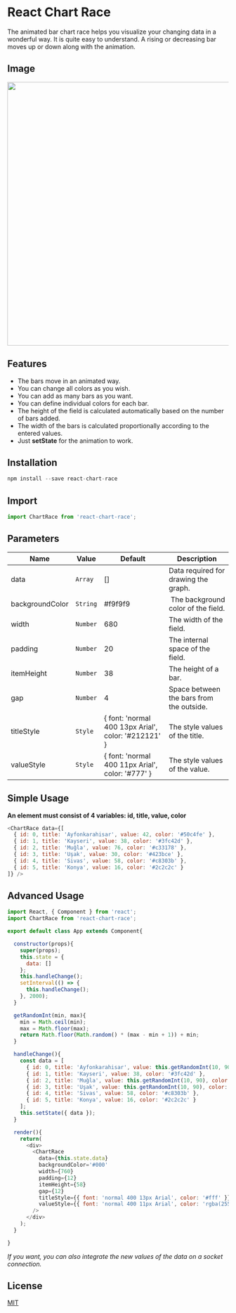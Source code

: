 # React Chart Race

The animated bar chart race helps you visualize your changing data in a wonderful way. It is quite easy to understand. A rising or decreasing bar moves up or down along with the animation.

## Image

<img src="https://github.com/ugurdalkiran/react-chart-race/blob/master/demo.gif" width="600">

## Features

* The bars move in an animated way.
* You can change all colors as you wish.
* You can add as many bars as you want.
* You can define individual colors for each bar.
* The height of the field is calculated automatically based on the number of bars added.
* The width of the bars is calculated proportionally according to the entered values.
* Just **setState** for the animation to work.

## Installation

```js
npm install --save react-chart-race
```

## Import

```js
import ChartRace from 'react-chart-race';
```

## Parameters

Name | Value | Default | Description
--- | --- | --- | ---
data | `Array` | [] | Data required for drawing the graph.
backgroundColor | `String` | #f9f9f9 | The background color of the field.
width | `Number` | 680 | The width of the field.
padding | `Number` | 20 | The internal space of the field.
itemHeight | `Number` | 38 | The height of a bar.
gap | `Number` | 4 | Space between the bars from the outside.
titleStyle | `Style` | { font: 'normal 400 13px Arial', color: '#212121' } | The style values of the title.
valueStyle | `Style` | { font: 'normal 400 11px Arial', color: '#777' } | The style values of the value.

## Simple Usage

**An element must consist of 4 variables: id, title, value, color**

```js
<ChartRace data={[
  { id: 0, title: 'Ayfonkarahisar', value: 42, color: '#50c4fe' },
  { id: 1, title: 'Kayseri', value: 38, color: '#3fc42d' },
  { id: 2, title: 'Muğla', value: 76, color: '#c33178' },
  { id: 3, title: 'Uşak', value: 30, color: '#423bce' },
  { id: 4, title: 'Sivas', value: 58, color: '#c8303b' },
  { id: 5, title: 'Konya', value: 16, color: '#2c2c2c' }
]} />
```

## Advanced Usage

```js
import React, { Component } from 'react';
import ChartRace from 'react-chart-race';

export default class App extends Component{

  constructor(props){
    super(props);
    this.state = {
      data: []
    };
    this.handleChange();
    setInterval(() => {
      this.handleChange();
    }, 2000);
  }

  getRandomInt(min, max){
    min = Math.ceil(min);
    max = Math.floor(max);
    return Math.floor(Math.random() * (max - min + 1)) + min;
  }

  handleChange(){
    const data = [
      { id: 0, title: 'Ayfonkarahisar', value: this.getRandomInt(10, 90), color: '#50c4fe' },
      { id: 1, title: 'Kayseri', value: 38, color: '#3fc42d' },
      { id: 2, title: 'Muğla', value: this.getRandomInt(10, 90), color: '#c33178' },
      { id: 3, title: 'Uşak', value: this.getRandomInt(10, 90), color: '#423bce' },
      { id: 4, title: 'Sivas', value: 58, color: '#c8303b' },
      { id: 5, title: 'Konya', value: 16, color: '#2c2c2c' }
    ];
    this.setState({ data });
  }

  render(){
    return(
      <div>
        <ChartRace
          data={this.state.data}
          backgroundColor='#000'
          width={760}
          padding={12}
          itemHeight={58}
          gap={12}
          titleStyle={{ font: 'normal 400 13px Arial', color: '#fff' }}
          valueStyle={{ font: 'normal 400 11px Arial', color: 'rgba(255,255,255, 0.42)' }}
        />
      </div>
    );
  }

}
```

*If you want, you can also integrate the new values of the data on a socket connection.*

## License

[MIT](https://github.com/ugurdalkiran/react-chart-race/blob/master/LICENSE)